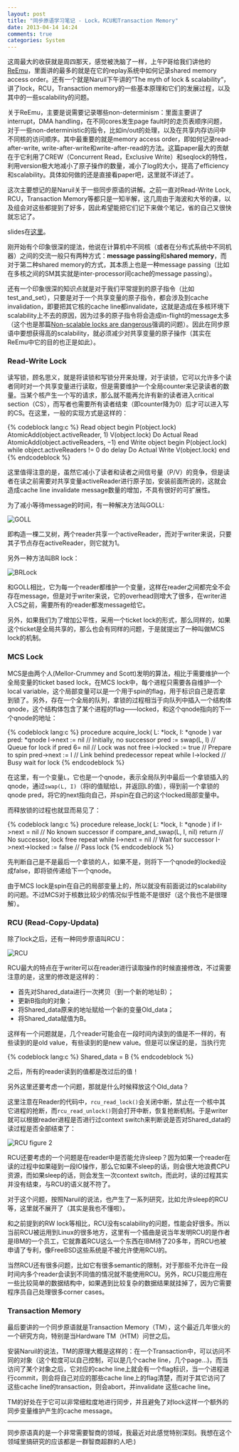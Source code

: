 ```yaml
---
layout: post
title: "同步原语学习笔记 - Lock，RCU和Transaction Memory"
date: 2013-04-14 14:24
comments: true
categories: System
---
```


这周最大的收获就是周四那天，感觉被洗脑了一样，上午P哥给我们讲他的[ReEmu](http://ipads.se.sjtu.edu.cn/lib/exe/fetch.php?media=publications:reemu-ppopp13.pdf)，里面讲的最多的就是在它的replay系统中如何记录shared memory access order。还有一个就是Naruil下午讲的“The myth of lock & scalability“，讲了lock，RCU，Transaction memory的一些基本原理和它们的发展过程，以及其中的一些scalability的问题。

关于ReEmu，主要是说需要记录哪些non-determinism：里面主要讲了interrupt，DMA handling，在不同cores发生page fault时的走页表顺序问题，对于一些non-deterministic的指令，比如in/out的处理，以及在共享内存访问中不同核的访问顺序。其中最重要的就是memory access order，即如何记录read-after-write, write-after-write和write-after-read的方法。这篇paper最大的贡献在于它利用了CREW（Concurrent Read，Exclusive Write）和seqlock的特性，利用version极大地减小了原子操作的数量，减小了log的大小，提高了efficiency和scalability。具体如何做的还是直接看paper吧，这里就不详述了。

这次主要想记的是Naruil关于一些同步原语的讲解。之前一直对Read-Write Lock, RCU，Transaction Memory等都只是一知半解，这几周由于海波和大爷的课，以及组会对这些都提到了好多，因此希望能把它们记下来做个笔记，省的自己又很快就忘记了。

<!-- more -->

slides在[这里](http://ipads.se.sjtu.edu.cn/courses/ads/slides/lec7-lock.pdf)。

刚开始有个印象很深的提法，他说在计算机中不同核（或者在分布式系统中不同机器）之间的交流一般只有两种方式：**message passing**和**shared memory**，而对于第二种shared memory的方式，其本质上也是一种message passing（比如在多核之间的SM其实就是inter-processor间cache的message passing）。

还有一个印象很深的知识点就是对于我们平常提到的原子指令（比如test_and_set），只要是对于一个共享变量的原子指令，都会涉及到cache invalidation，即要把其它核的cache line都invalidate，这就是造成在多核环境下scalability上不去的原因，因为过多的原子指令将会造成in-flight的message太多（这个也是那篇[Non-scalable locks are dangerous](http://pdos.csail.mit.edu/papers/linux:lock.pdf)强调的问题）。因此在同步原语中要想获得高的scalability，就必须减少对共享变量的原子操作（其实在ReEmu中它的目的也正是如此）。

### Read-Write Lock

读写锁，顾名思义，就是将读锁和写锁分开来处理，对于读锁，它可以允许多个读者同时对一个共享变量进行读取，但是需要维护一个全局counter来记录读者的数量。当某个核产生一个写的请求，那么就不能再允许有新的读者进入critical section（CS），而写者也需要所有读者结束（即counter降为0）后才可以进入写的CS。在这里，一般的实现方式是这样的：

{% codeblock lang:c %}
Read object begin
	P(object.lock)
	AtomicAdd(object.activeReader, 1)
	V(object.lock)
	Do Actual Read
	AtomicAdd(object.activeReaders, −1)
end
Write object begin
	P(object.lock)
	while object.activeReaders != 0 do delay
	Do Actual Write
	V(object.lock)
end
{% endcodeblock %}

这里值得注意的是，虽然它减小了读者和读者之间信号量（P/V）的竞争，但是读者在读之前需要对共享变量activeReader进行原子加，安装前面所说的，这就会造成cache line invalidate message数量的增加，不具有很好的可扩展性。

为了减小等待message的时间，有一种解决方法叫GOLL:

![GOLL](http://ytliu.github.com/images/2013-04-14-01.png "GOLL")

即构造一棵二叉树，两个reader共享一个activeReader，而对于writer来说，只要其子节点存在activeReader，则它就为1。

另外一种方法叫BR lock：

![BRLock](http://ytliu.github.com/images/2013-04-14-02.png "big reader lock")

和GOLL相比，它为每一个reader都维护一个变量，这样在reader之间都完全不会存在message，但是对于writer来说，它的overhead则增大了很多，在writer进入CS之前，需要所有的reader都发message给它。

另外，如果我们为了增加公平性，采用一个ticket lock的形式，那么同样的，如果这个ticket是全局共享的，那么也会有同样的问题，于是就提出了一种叫做MCS lock的机制。

### MCS Lock

MCS是由两个人(Mellor-Crummey and Scott)发明的算法，相比于需要维护一个全局变量的ticket based lock，在MCS lock中，每个进程只需要各自维护一个local variable，这个局部变量可以是一个用于spin的flag，用于标识自己是否拿到锁了。另外，存在一个全局的队列，拿锁的过程相当于向队列中插入一个结构体qnode，这个结构体包含了某个进程的flag——locked，和这个qnode指向的下一个qnode的地址：

{% codeblock lang:c %}
procedure acquire_lock( L: *lock, I: *qnode )
	var pred: *qnode
	I->next := nil // Initially, no successor
	pred := swap(L, I) // Queue for lock
	if pred 6= nil // Lock was not free
		i->locked := true // Prepare to spin
		pred->next := I // Link behind predecessor
		repeat while I->locked // Busy wait for lock
{% endcodeblock %}

在这里，有一个变量`L`，它也是一个qnode，表示全局队列中最后一个拿锁插入的qnode，通过`swap(L, I)`（将I的值赋给L，并返回L的值），得到前一个拿锁的qnode pred，将它的next指向自己，并spin在自己的这个locked局部变量中。

而释放锁的过程也就显而易见了：

{% codeblock lang:c %}
procedure release_lock( L: *lock, I: *qnode )
	if I->next = nil // No known successor
		if compare_and_swap(L, I, nil)
			return // No successor, lock free
		repeat while I->next = nil // Wait for successor
	I->next->locked := false // Pass lock
{% endcodeblock %}

先判断自己是不是最后一个拿锁的人，如果不是，则将下一个qnode的locked设成false，即将锁传递给下一个qnode。

由于MCS lock是spin在自己的局部变量上的，所以就没有前面说过的scalability的问题。不过MCS对于核数比较少的情况似乎性能不是很好（这个我也不是很理解）。

### RCU (Read-Copy-Updata)

除了lock之后，还有一种同步原语叫RCU：

![RCU](http://ytliu.github.com/images/2013-04-14-03.png "RCU")

RCU最大的特点在于writer可以在reader进行读取操作的时候直接修改，不过需要注意的是，这里的修改是这样的：

* 首先对Shared_data进行一次拷贝（到一个新的地址B）；
* 更新B指向的对象；
* 将Shared_data原来的地址赋给一个新的变量Old_data；
* 将Shared_data赋值为B。

这样有一个问题就是，几个reader可能会在一段时间内读到的值是不一样的，有些读到的是old value，有些读到的是new value。但是可以保证的是，当执行完

{% codeblock lang:c %}
Shared_data = B
{% endcodeblock %}

之后，所有的reader读到的值都是改过后的值！

另外这里还要考虑一个问题，那就是什么时候释放这个Old_data？

这里注意在Reader的代码中，`rcu_read_lock()`会关闭中断，禁止在一个核中其它进程的抢断，而`rcu_read_unlock()`则会打开中断，恢复抢断机制。于是writer就可以根据reader进程是否进行过context switch来判断说是否对Shared_data的读过程是否全部结束了：

![RCU figure 2](http://ytliu.github.com/images/2013-04-14-04.png "RCU Figure")

RCU还要考虑的一个问题是在reader中是否能允许sleep？因为如果一个reader在读的过程中如果碰到一段IO操作，那么它如果不sleep的话，则会很大地浪费CPU资源，而如果sleep的话，则会发生一次context switch，而此时，读的过程其实并没有结束，与RCU的语义就不符了。

对于这个问题，按照Naruil的说法，也产生了一系列研究，比如允许sleep的RCU等，这里就不展开了（其实是我也不懂啦）。

和之前提到的RW lock等相比，RCU没有scalability的问题，性能会好很多。所以当前RCU被运用到Linux的很多地方，这里有一个插曲是说当年发明RCU的是作者是IBM的一个员工，它就靠着RCU这么一个东西在IBM待了20多年，而RCU也被申请了专利，像FreeBSD这些系统是不被允许使用RCU的。

当然RCU还有很多问题，比如它有很多semantic的限制，对于那些不允许在一段时间内多个reader会读到不同值的情况就不能使用RCU。另外，RCU只能应用在一些比较简单的数据结构中，如果遇到比较复杂的数据结果就挂掉了，因为它需要程序员自己处理很多corner cases。

### Transaction Memory

最后要讲的一个同步原语就是Transaction Memory（TM），这个最近几年很火的一个研究方向，特别是当Hardware TM（HTM）问世之后。

安装Naruil的说法，TM的原理大概是这样的：在一个Transaction中，可以访问不同的对象（这个粒度可以自己控制，可以是几个cache line，几个page...)，而当访问了某个对象之后，它对应的cache line上就会有一个flag标识，当一个进程进行commit，则会将自己对应的那些cache line上的flag清楚，而对于其它访问了这些cache line的transaction，则会abort，并invalidate 这些cache line。

TM的好处在于它可以非常细粒度地进行同步，并且避免了对lock这样一个额外的同步变量维护产生的cache message。

------

同步原语真的是一个非常需要智商的领域，我最近对此感觉特别深刻。我想在这个领域里搞研究的应该都是一群智商超群的人吧:)
